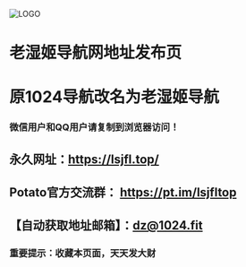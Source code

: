 ![LOGO](https://s2.ax1x.com/2019/10/02/uafypq.png)


# 老湿姬导航网地址发布页
# 原1024导航改名为老湿姬导航
### 微信用户和QQ用户请复制到浏览器访问！


## 永久网址：https://lsjfl.top/

## Potato官方交流群： https://pt.im/lsjfltop
## 【自动获取地址邮箱】：dz@1024.fit


### 重要提示：收藏本页面，天天发大财
